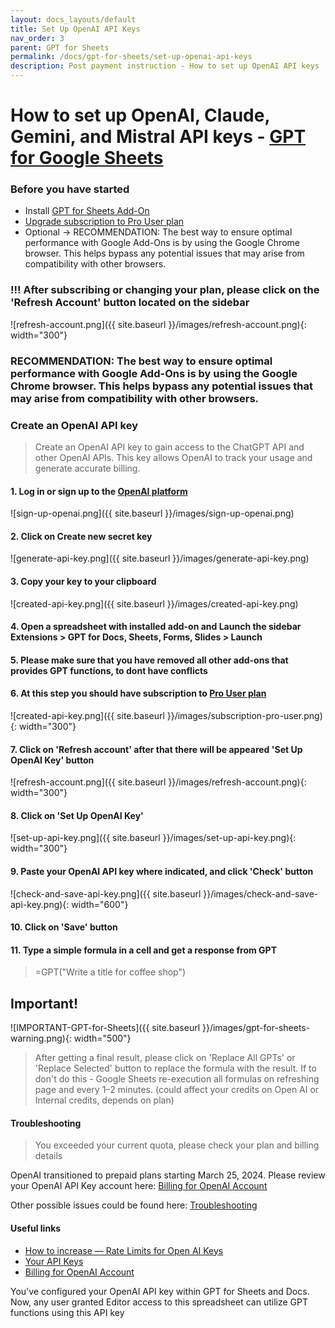 ```yaml
---
layout: docs_layouts/default
title: Set Up OpenAI API Keys
nav_order: 3
parent: GPT for Sheets
permalink: /docs/gpt-for-sheets/set-up-openai-api-keys
description: Post payment instruction - How to set up OpenAI API keys
---
```


# How to set up OpenAI, Claude, Gemini, and Mistral API keys - <a href="/gpt-for-sheets/" target="_blank">GPT for Google Sheets</a>

### Before you have started
- Install <a href="https://workspace.google.com/marketplace/app/gpt_for_docs_sheets_forms_slides/466607203252" target="_blank">GPT for Sheets Add-On</a>
- <a href="/gpt-for-sheets/" target="_blank">Upgrade subscription to Pro User plan</a>
- Optional -> RECOMMENDATION: The best way to ensure optimal performance with Google Add-Ons is by using the Google Chrome browser. This helps bypass any potential issues that may arise from compatibility with other browsers.

### !!! After subscribing or changing your plan, please click on the 'Refresh Account' button located on the sidebar
![refresh-account.png]({{ site.baseurl }}/images/refresh-account.png){: width="300"}


### RECOMMENDATION: The best way to ensure optimal performance with Google Add-Ons is by using the Google Chrome browser. This helps bypass any potential issues that may arise from compatibility with other browsers. 

### Create an OpenAI API key

> Create an OpenAI API key to gain access to the ChatGPT API and other OpenAI APIs. This key allows OpenAI to track your usage and generate accurate billing.


#### 1. Log in or sign up to the <a href="https://platform.openai.com/account/api-keys" rel="noopener noreferrer nofollow" target="_blank">OpenAI platform</a>

![sign-up-openai.png]({{ site.baseurl }}/images/sign-up-openai.png)

#### 2. Click on Create new secret key

![generate-api-key.png]({{ site.baseurl }}/images/generate-api-key.png)

#### 3. Copy your key to your clipboard

![created-api-key.png]({{ site.baseurl }}/images/created-api-key.png)

#### 4. Open a spreadsheet with installed add-on and Launch the sidebar <b>Extensions > GPT for Docs, Sheets, Forms, Slides > Launch</b>
#### 5. Please make sure that you have removed all other add-ons that provides GPT functions, to dont have conflicts
#### 6. At this step you should have subscription to <a href="/gpt-for-sheets/" target="_blank">Pro User plan</a>
![created-api-key.png]({{ site.baseurl }}/images/subscription-pro-user.png){: width="300"}
#### 7. Click on 'Refresh account' after that there will be appeared 'Set Up OpenAI Key' button
![refresh-account.png]({{ site.baseurl }}/images/refresh-account.png){: width="300"}
#### 8. Click on 'Set Up OpenAI Key'
![set-up-api-key.png]({{ site.baseurl }}/images/set-up-api-key.png){: width="300"}
#### 9. Paste your OpenAI API key where indicated, and click 'Check' button
![check-and-save-api-key.png]({{ site.baseurl }}/images/check-and-save-api-key.png){: width="600"}
#### 10. Click on 'Save' button
#### 11. Type a simple formula in a cell and get a response from GPT
> =GPT("Write a title for coffee shop")


## Important!

![IMPORTANT-GPT-for-Sheets]({{ site.baseurl }}/images/gpt-for-sheets-warning.png){: width="500"}

> After getting a final result, please click on 'Replace All GPTs' or 'Replace Selected' button to replace the formula with the result.
> If to don't do this - Google Sheets re-execution all formulas on refreshing page and every 1–2 minutes. (could affect your credits on Open AI or Internal credits, depends on plan)


#### Troubleshooting
> You exceeded your current quota, please check your plan and billing details

OpenAI transitioned to prepaid plans starting March 25, 2024.
Please review your OpenAI API Key account here: <a href="https://platform.openai.com/account/billing/overview" rel="nofollow" target="_blank">Billing for OpenAI Account</a>

Other possible issues could be found here: <a target="_blank" href="/docs/support-gpt-sheets-docs-slides-forms-gmail/">Troubleshooting</a>

#### Useful links
- <a href="https://platform.openai.com/docs/guides/rate-limits?context=tier-free" rel="nofollow" target="_blank">How to increase — Rate Limits for Open AI Keys </a>
- <a href="https://platform.openai.com/api-keys" rel="nofollow" target="_blank">Your API Keys</a>
- <a href="https://platform.openai.com/account/billing/overview" rel="nofollow" target="_blank">Billing for OpenAI Account</a>




You've configured your OpenAI API key within GPT for Sheets and Docs. Now, any user granted Editor access to this spreadsheet can utilize GPT functions using this API key
